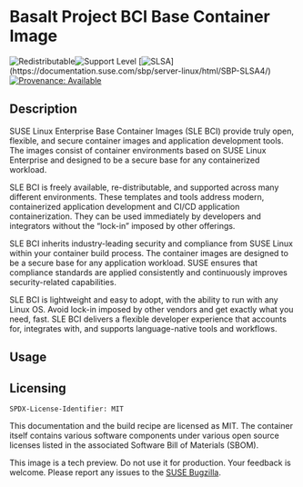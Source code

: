 # Basalt Project BCI Base Container Image
![Redistributable](https://img.shields.io/badge/Redistributable-Yes-green)![Support Level](https://img.shields.io/badge/Support_Level-techpreview-blue)
[![SLSA](https://img.shields.io/badge/SLSA_(v0.1)-Level_4-Green)](https://documentation.suse.com/sbp/server-linux/html/SBP-SLSA4/)
[![Provenance: Available](https://img.shields.io/badge/Provenance-Available-Green)](https://documentation.suse.com/container/all/html/Container-guide/index.html#container-verify)

## Description

SUSE Linux Enterprise Base Container Images (SLE BCI) provide truly open,
flexible, and secure container images and application development tools. The
images consist of container environments based on SUSE Linux Enterprise and
designed to be a secure base for any containerized workload.

SLE BCI is freely available, re-distributable, and supported across many
different environments. These templates and tools address modern, containerized
application development and CI/CD application containerization.  They can be
used immediately by developers and integrators without the “lock-in” imposed by
other offerings.

SLE BCI inherits industry-leading security and compliance from SUSE Linux
within your container build process. The container images are designed to be a
secure base for any application workload. SUSE ensures that compliance
standards are applied consistently and continuously improves security-related
capabilities.

SLE BCI is lightweight and easy to adopt, with the ability to run with any
Linux OS. Avoid lock-in imposed by other vendors and get exactly what you need,
fast. SLE BCI delivers a flexible developer experience that accounts for,
integrates with, and supports language-native tools and workflows.

## Usage

## Licensing

`SPDX-License-Identifier: MIT`

This documentation and the build recipe are licensed as MIT.
The container itself contains various software components under various open source licenses listed in the associated
Software Bill of Materials (SBOM).

This image is a tech preview. Do not use it for production.
Your feedback is welcome.
Please report any issues to the [SUSE Bugzilla](https://bugzilla.suse.com/enter_bug.cgi?product=SUSE%20Linux%20Enterprise%20Base%20Container%20Images).
